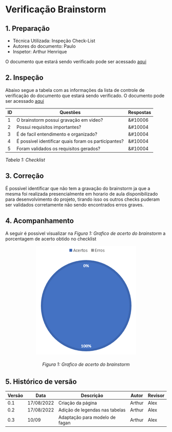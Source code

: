 # Verificação Brainstorm

## **1. Preparação**

- Técnica Utilizada: Inspeção Check-List
- Autores do documento: Paulo
- Inspetor: Arthur Henrique
  
O documento que estará sendo verificado pode ser acessado [aqui](../../elicitação/brainstorm.md)

## **2. Inspeção**

Abaixo segue a tabela com as informações da lista de controle de verificação do  documento que estará sendo verificado. O documento pode ser acessado [aqui](../../elicitação/brainstorm.md)

| ID | Questões | Respostas |
|----|----------|-----------|
|1   |O brainstorm possui gravação em video?|&#10006|
|2   |Possui requisitos importantes?|&#10004|
|3   |É de facil entendimento e organizado?|&#10004|
|4   |É possivel identificar quais foram os participantes?|&#10004 |
|5   |Foram validados os requisitos gerados? |&#10004|

*Tabela 1: Checklist*

## **3. Correção**

É possivel identificar que não tem a gravação do brainstorm ja que a mesma foi realizada presencialmente em horario de aula disponibilizado para desenvolvimento do projeto, tirando isso os outros checks puderam ser validados corretamente não sendo encontrados erros graves.

## **4. Acompanhamento**

A seguir é possivel visualizar na *Figura 1: Grafico de acerto do brainstorm* a porcentagem de acerto obtido no checklist

<center>

<img src="../../../images/verificacao/acertos_cenarios.png">
<h6 align = "center">Figura 1: Grafico de acerto do brainstorm</h6>

</center>

## 5. Histórico de versão

|  Versão   | Data | Descrição           | Autor  | Revisor|
|-----------|------|---------------------|--------|--------|
| 0.1 | 17/08/2022 |Criação da página    | Arthur |Alex   |
| 0.2 | 17/08/2022 |Adição de legendas nas tabelas    | Arthur |Alex   |
|0.3  | 10/09 | Adaptação para modelo de fagan | Arthur | Alex |
